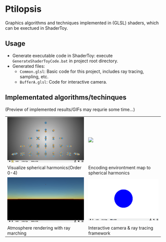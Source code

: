 # Ptilopsis

Graphics algorithms and techniques implemented in (GLSL) shaders, which can be exectued in ShaderToy.

## Usage
 - Generate executable code in ShaderToy: execute `GenerateShaderToyCode.bat` in project root directory.
 - Generated files:
	- `Common.glsl`: Basic code for this project, includes ray tracing, sampling, etc.
	- `BufferA.glsl`: Code for interactive camera.

## Implementated algorithms/techinques
(Preview of implemented results/GIFs may requrie some time...)

|||
| - | - |
| ![](Documents/Images/SHVisualizer.gif) | ![](Documents/Images/SHEnvmap.gif) |
| Visualize spherical harmonics(Order 0-4) | Encoding environtment map to spherical harmonics |
| ![](Documents/Images/AtmosphereRendering.gif) | ![](Documents/Images/InteractiveCamera.gif) |
| Atmosphere rendering with ray marching | Interactive camera & ray tracing framework |
